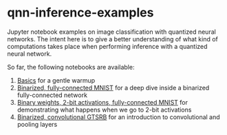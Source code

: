 # qnn-inference-examples
Jupyter notebook examples on image classification with quantized neural networks. The intent here is to give a better understanding of what kind of computations takes place when performing inference with a quantized neural network.

So far, the following notebooks are available:

1. [Basics](0-basics.ipynb) for a gentle warmup
2. [Binarized, fully-connected MNIST](1-fully-connected-binarized-mnist.ipynb) for a deep dive inside a binarized fully-connected network
3. [Binary weights, 2-bit activations, fully-connected MNIST](2-fully-connected-w1a2-mnist.ipynb) for demonstrating what happens when we go to 2-bit activations
4. [Binarized, convolutional GTSRB](3-convolutional-binarized-gtsrb.ipynb) for an introduction to convolutional and pooling layers
